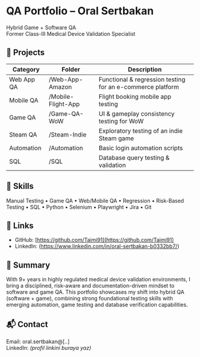 # QA Portfolio – Oral Sertbakan

Hybrid Game + Software QA  
Former Class-III Medical Device Validation Specialist

## 📂 Projects
| Category       | Folder                | Description                              |
|---------------|------------------------|------------------------------------------|
| Web App QA     | /Web-App-Amazon        | Functional & regression testing for an e-commerce platform |
| Mobile QA      | /Mobile-Flight-App     | Flight booking mobile app testing       |
| Game QA        | /Game-QA-WoW           | UI & gameplay consistency testing for WoW |
| Steam QA       | /Steam-Indie           | Exploratory testing of an indie Steam game |
| Automation     | /Automation            | Basic login automation scripts           |
| SQL            | /SQL                   | Database query testing & validation      |

## 🧠 Skills
Manual Testing • Game QA • Web/Mobile QA • Regression • Risk-Based Testing • SQL • Python • Selenium • Playwright • Jira • Git

## 🔗 Links
- GitHub: [https://github.com/Taimi91](https://github.com/Taimi91)  
- LinkedIn: (https://www.linkedin.com/in/oral-sertbakan-b0332bb7/) 

## 🎯 Summary
With 9+ years in highly regulated medical device validation environments, I bring a disciplined, risk-aware and documentation-driven mindset to software and game QA. This portfolio showcases my shift into hybrid QA (software + game), combining strong foundational testing skills with emerging automation, game testing and database verification capabilities.

## 📬 Contact
Email: oral.sertbakan@[..]  
LinkedIn: *(profil linkini buraya yaz)*  
